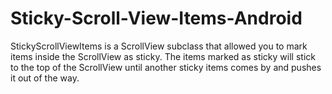 # Sticky-Scroll-View-Items-Android
StickyScrollViewItems is a ScrollView subclass that allowed you to mark items inside the ScrollView as sticky. 
The items marked as sticky will stick to the top of the ScrollView until another sticky items comes by and pushes it out of the way.
